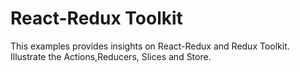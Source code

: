 # React-Redux Toolkit

This examples provides insights on React-Redux and Redux Toolkit. Illustrate the Actions,Reducers, Slices and Store.